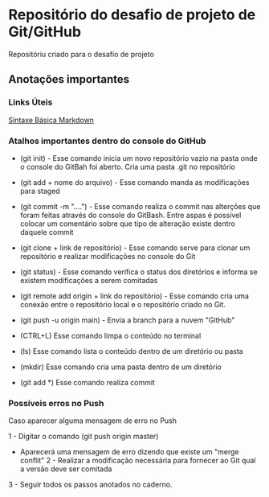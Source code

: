 # Repositório do desafio de projeto de Git/GitHub
Repositóriu criado para o desafio de projeto 

## Anotações importantes

### Links Úteis

[Síntaxe Básica Markdown](https://www.markdownguide.org/basic-syntax/)

### Atalhos importantes dentro do console do GitHub

- (git init) - Esse comando inicia um novo repositório vazio na pasta onde o console do GitBah foi aberto. Cria uma pasta .git no repositório

- (git add + nome do arquivo) - Esse comando manda as modificações para staged

- (git commit -m "....") - Esse comando realiza o commit nas alterções que foram feitas através do console do GitBash. Entre aspas é possível colocar um comentário sobre que tipo de alteração existe dentro daquele commit


- (git clone + link de repositório) - Esse comando serve para clonar um repositório e realizar modificações no console do Git

- (git status) - Esse comando verifica o status dos diretórios e informa se existem modificações a serem comitadas

- (git remote add origin + link do repositório) - Esse comando cria uma conexão entre o repositório local e o repositório criado no Git. 

- (git push -u origin main) - Envia a branch para a nuvem "GitHub"

- (CTRL+L) Esse comando limpa o conteúdo no terminal

- (ls) Esse comando lista o conteúdo dentro de um diretório ou pasta

- (mkdir) Esse comando cria uma pasta dentro de um diretório

- (git add *) Esse comando realiza commit

 

### Possíveis erros no Push

Caso aparecer alguma mensagem de erro no Push

1 - Digitar o comando (git push origin master)
- Aparecerá uma mensagem de erro dizendo que existe um "merge conflit"
2 - Realizar a modificação necessária para fornecer ao Git qual a versão deve ser comitada

3 - Seguir todos os passos anotados no caderno.




